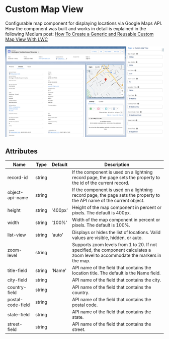 # Custom Map View

Configurable map component for displaying locations via Google Maps API. How the component was built and works in detail is explained in the following Medium post: [How To Create a Generic and Reusable Custom Map View With LWC](https://betterprogramming.pub/how-to-create-a-generic-and-reusable-custom-map-view-with-lwc-4bfe38a27785)

<img src="../../../../../images/custom-map-view.png" alt="custom-map-view" width="800"/>

## Attributes

| Name              | Type   | Default | Description                                                                                                                       |
| ----------------- | ------ | ------- | --------------------------------------------------------------------------------------------------------------------------------- |
| record-id         | string |         | If the component is used on a lightning record page, the page sets the property to the id of the current record.                  |
| object-api-name   | string |         | If the component is used on a lightning record page, the page sets the property to the API name of the current object.            |
| height            | string | '400px' | Height of the map component in percent or pixels. The default is 400px.                                                           |
| width             | string | '100%'  | Width of the map component in percent or pixels. The default is 100%.                                                             |
| list-view         | string | 'auto'  | Displays or hides the list of locations. Valid values are visible, hidden, or auto.                                               |
| zoom-level        | string |         | Supports zoom levels from 1 to 20. If not specified, the component calculates a zoom level to accommodate the markers in the map. |
| title-field       | string | 'Name'  | API name of the field that contains the location title. The default is the Name field.                                            |
| city-field        | string |         | API name of the field that contains the city.                                                                                     |
| country-field     | string |         | API name of the field that contains the country.                                                                                  |
| postal-code-field | string |         | API name of the field that contains the postal code.                                                                              |
| state-field       | string |         | API name of the field that contains the state.                                                                                    |
| street-field      | string |         | API name of the field that contains the street.                                                                                   |
